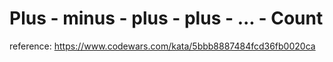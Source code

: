 # Plus - minus - plus - plus - ... - Count

reference: https://www.codewars.com/kata/5bbb8887484fcd36fb0020ca